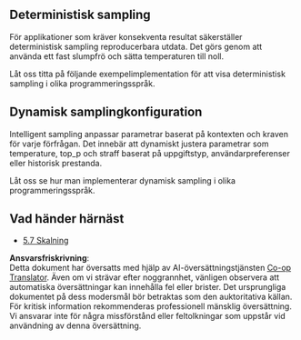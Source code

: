 <!--
CO_OP_TRANSLATOR_METADATA:
{
  "original_hash": "3cb0da3badd51d73ab78ebade2827d98",
  "translation_date": "2025-07-14T02:22:46+00:00",
  "source_file": "05-AdvancedTopics/mcp-sampling/README.md",
  "language_code": "sv"
}
-->
## Deterministisk sampling

För applikationer som kräver konsekventa resultat säkerställer deterministisk sampling reproducerbara utdata. Det görs genom att använda ett fast slumpfrö och sätta temperaturen till noll.

Låt oss titta på följande exempelimplementation för att visa deterministisk sampling i olika programmeringsspråk.

## Dynamisk samplingkonfiguration

Intelligent sampling anpassar parametrar baserat på kontexten och kraven för varje förfrågan. Det innebär att dynamiskt justera parametrar som temperature, top_p och straff baserat på uppgiftstyp, användarpreferenser eller historisk prestanda.

Låt oss se hur man implementerar dynamisk sampling i olika programmeringsspråk.

## Vad händer härnäst

- [5.7 Skalning](../mcp-scaling/README.md)

**Ansvarsfriskrivning**:  
Detta dokument har översatts med hjälp av AI-översättningstjänsten [Co-op Translator](https://github.com/Azure/co-op-translator). Även om vi strävar efter noggrannhet, vänligen observera att automatiska översättningar kan innehålla fel eller brister. Det ursprungliga dokumentet på dess modersmål bör betraktas som den auktoritativa källan. För kritisk information rekommenderas professionell mänsklig översättning. Vi ansvarar inte för några missförstånd eller feltolkningar som uppstår vid användning av denna översättning.